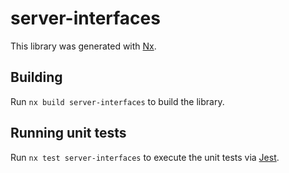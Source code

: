 # server-interfaces

This library was generated with [Nx](https://nx.dev).

## Building

Run `nx build server-interfaces` to build the library.

## Running unit tests

Run `nx test server-interfaces` to execute the unit tests via [Jest](https://jestjs.io).
